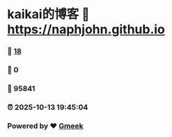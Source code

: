 # kaikai的博客 :link: https://naphjohn.github.io 
### :page_facing_up: [18](https://naphjohn.github.io/tag.html) 
### :speech_balloon: 0 
### :hibiscus: 95841 
### :alarm_clock: 2025-10-13 19:45:04 
### Powered by :heart: [Gmeek](https://github.com/Meekdai/Gmeek)
